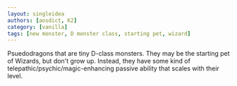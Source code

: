 ```yaml
---
layout: singleidea
authors: [aosdict, K2]
category: [vanilla]
tags: [new monster, D monster class, starting pet, wizard]
---
```

Psuedodragons that are tiny D-class monsters. They may be the starting pet of Wizards, but don't grow up. Instead, they have some kind of telepathic/psychic/magic-enhancing passive ability that scales with their level.
